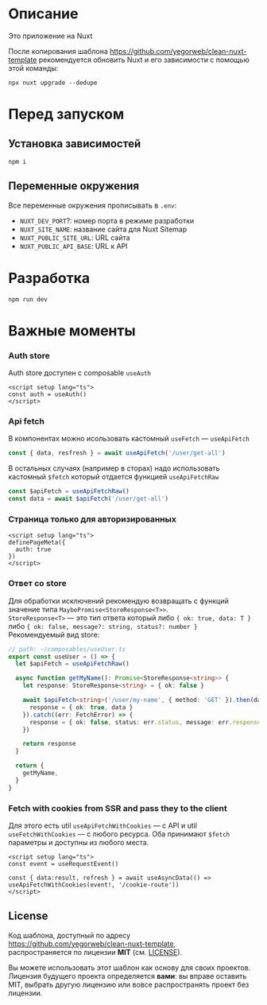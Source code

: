 # Описание
Это приложение на Nuxt

После копирования шаблона <https://github.com/yegorweb/clean-nuxt-template> рекомендуется обновить Nuxt и его зависимости с помощью этой команды:
```shell
npx nuxt upgrade --dedupe
```

# Перед запуском

## Установка зависимостей
```shell
npm i
```

## Переменные окружения
Все переменные окружения прописывать в `.env`:
- `NUXT_DEV_PORT`?: номер порта в режиме разработки
- `NUXT_SITE_NAME`: название сайта для Nuxt Sitemap
- `NUXT_PUBLIC_SITE_URL`: URL сайта
- `NUXT_PUBLIC_API_BASE`: URL к API

# Разработка

```shell
npm run dev
```

# Важные моменты

### Auth store
Auth store доступен с composable `useAuth`
```vue
<script setup lang="ts">
const auth = useAuth()
</script>
```

### Api fetch
В компонентах можно исользовать кастомный `useFetch` — `useApiFetch`
```ts
const { data, resfresh } = await useApiFetch('/user/get-all')
```
В остальных случаях (например в сторах) надо использовать кастомный `$fetch` который отдается функцией `useApiFetchRaw`
```ts
const $apiFetch = useApiFetchRaw()
const data = await $apiFetch('/user/get-all')
```

### Страница только для авторизированных
```vue
<script setup lang="ts">
definePageMeta({
  auth: true
})
</script>
```

### Ответ со store
Для обработки исключений рекомендую возвращать с функций значение типа `MaybePromise<StoreResponse<T>>`. <br>
`StoreResponse<T>` — это тип ответа который либо `{ ok: true, data: T }` либо `{ ok: false, message?: string, status?: number }` <br>
Рекомендуемый вид store:
```ts
// path: ~/composables/useUser.ts
export const useUser = () => {
  let $apiFetch = useApiFetchRaw()

  async function getMyName(): Promise<StoreResponse<string>> {
    let response: StoreResponse<string> = { ok: false }

    await $apiFetch<string>('/user/my-name', { method: 'GET' }).then(data => {
      response = { ok: true, data }
    }).catch((err: FetchError) => {
      response = { ok: false, status: err.status, message: err.response?._data?.message }
    })

    return response
  }

  return {
    getMyName,
  }
}
```

### Fetch with cookies from SSR and pass they to the client
Для этого есть util `useApiFetchWithCookies` — с API и util `useFetchWithCookies` — с любого ресурса. Оба принимают `$fetch` параметры и доступны из любого места.
```vue
<script setup lang="ts">
const event = useRequestEvent()

const { data:result, refresh } = await useAsyncData(() => useApiFetchWithCookies(event!, '/cookie-route'))
</script>
```

## License

Код шаблона, доступный по адресу  
<https://github.com/yegorweb/clean-nuxt-template>,  
распространяется по лицензии **MIT** (см. [LICENSE](https://github.com/yegorweb/clean-nuxt-template/blob/master/LICENSE)).

Вы можете использовать этот шаблон как основу для своих проектов.  
Лицензия будущего проекта определяется **вами**: вы вправе
оставить MIT, выбрать другую лицензию или вовсе
распространять проект без лицензии.

